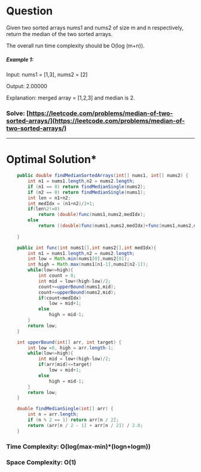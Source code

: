 # Question  
Given two sorted arrays nums1 and nums2 of size m and n respectively, return the median of the two sorted arrays.

The overall run time complexity should be O(log (m+n)).
 

##### Example 1:

Input: nums1 = [1,3], nums2 = [2]

Output: 2.00000

Explanation: merged array = [1,2,3] and median is 2.

### Solve: [https://leetcode.com/problems/median-of-two-sorted-arrays/](https://leetcode.com/problems/median-of-two-sorted-arrays/)

***   


# Optimal Solution*  
``` java
    public double findMedianSortedArrays(int[] nums1, int[] nums2) {
        int n1 = nums1.length,n2 = nums2.length;
        if (n1 == 0) return findMedianSingle(nums2);
        if (n2 == 0) return findMedianSingle(nums1);
        int len = n1+n2;
        int medIdx = (n1+n2)/2+1;
        if(len%2!=0)
            return (double)func(nums1,nums2,medIdx);
        else
            return ((double)func(nums1,nums2,medIdx)+func(nums1,nums2,medIdx-1))/2;
        
    }

    public int func(int nums1[],int nums2[],int medIdx){
        int n1 = nums1.length,n2 = nums2.length;
        int low = Math.min(nums1[0],nums2[0]);
        int high = Math.max(nums1[n1-1],nums2[n2-1]);
        while(low<=high){
            int count = 0;
            int mid = low+(high-low)/2;
            count+=upperBound(nums1,mid);
            count+=upperBound(nums2,mid);
            if(count<medIdx)
                low = mid+1;
            else
                high = mid-1;
        }
        return low;
    }

    int upperBound(int[] arr, int target) {
        int low =0, high = arr.length-1;
        while(low<=high){
            int mid = low+(high-low)/2;
            if(arr[mid]<=target)
                low = mid+1;
            else
                high = mid-1;
        }
        return low;
    }

    double findMedianSingle(int[] arr) {
        int n = arr.length;
        if (n % 2 == 1) return arr[n / 2];
        return (arr[n / 2 - 1] + arr[n / 2]) / 2.0;
    }
```
### Time Complexity: O(log(max-min)*(logn+logm))  
### Space Complexity: O(1)  